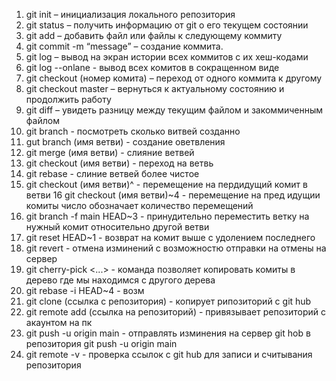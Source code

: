 1. git init – инициализация локального репозитория
2. git status – получить информацию от git о его текущем состоянии
3. git add – добавить файл или файлы к следующему коммиту
4. git commit -m “message” – создание коммита.
5. git log – вывод на экран истории всех коммитов с их хеш-кодами
6. git log --onlane - вывод всех комитов в сокращенном виде
7. git checkout (номер комита) – переход от одного коммита к другому
8. git checkout master – вернуться к актуальному состоянию и продолжить работу
9. git diff – увидеть разницу между текущим файлом и закоммиченным файлом
10. git branch - посмотреть сколько витвей созданно
11. gut branch (имя ветви) - создание оветвления 
12. git merge (имя ветви) - слияние ветвей
13. git checkout (имя ветви) - переход на ветвь 
14. git rebase - слиние ветвей более чистое 
15. git checkout (имя ветви)^ - перемещение на пердидущий комит в ветви
16  git checkout (имя ветви)~4 - перемещение на пред идущии комиты число обозначает количество перемещений 
17. git branch -f main HEAD~3 - принудительно переместить ветку на нужный комит относительно другой ветви
18. git reset HEAD~1 - возврат на комит выше с удолением последнего
19. git revert - отмена изминений с возможностю отправки на отмены на сервер
20. git cherry-pick <Commit1> <Commit2> <...> - команда позволяет копировать комиты в дерево где мы находимся с другого дерева
21. git rebase -i HEAD~4 - возм
22. git clone (ссылка с репозитория) - копирует рипозиторий с git hub
23. git remote add (ссылка на репозиторий) - привязывает репозиторий с акаунтом на пк 
24. git push -u origin main - отправлять изминения на сервер git hob в репозитория git push -u origin main
25. git remote -v - проверка ссылок с git hub для записи и считывания репозитория 